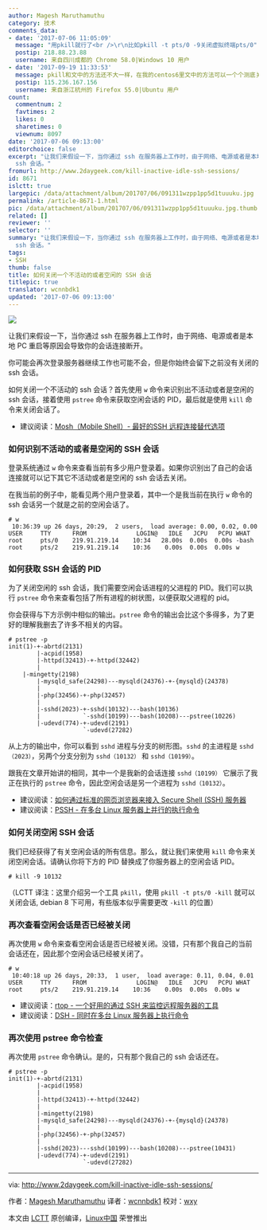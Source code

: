 ```yaml
---
author: Magesh Maruthamuthu
category: 技术
comments_data:
- date: '2017-07-06 11:05:09'
  message: "用pkill就行了<br />\r\n比如pkill -t pts/0 -9关闭虚拟终端pts/0"
  postip: 218.88.23.88
  username: 来自四川成都的 Chrome 58.0|Windows 10 用户
- date: '2017-09-19 11:33:53'
  message: pkill和文中的方法还不大一样，在我的centos6里文中的方法可以一个个测底关闭干净多余的sshd，pkill关闭虚拟终端但是仍然会保留额外的sshd
  postip: 115.236.167.156
  username: 来自浙江杭州的 Firefox 55.0|Ubuntu 用户
count:
  commentnum: 2
  favtimes: 2
  likes: 0
  sharetimes: 0
  viewnum: 8097
date: '2017-07-06 09:13:00'
editorchoice: false
excerpt: "让我们来假设一下，当你通过 ssh 在服务器上工作时，由于网络、电源或者是本地 PC 重启等原因会导致你的会话连接断开。\r\n你可能会再次登录服务器继续工作也可能不会，但是你始终会留下之前没有关闭的
  ssh 会话。"
fromurl: http://www.2daygeek.com/kill-inactive-idle-ssh-sessions/
id: 8671
islctt: true
largepic: /data/attachment/album/201707/06/091311wzpp1pp5d1tuuuku.jpg
permalink: /article-8671-1.html
pic: /data/attachment/album/201707/06/091311wzpp1pp5d1tuuuku.jpg.thumb.jpg
related: []
reviewer: ''
selector: ''
summary: "让我们来假设一下，当你通过 ssh 在服务器上工作时，由于网络、电源或者是本地 PC 重启等原因会导致你的会话连接断开。\r\n你可能会再次登录服务器继续工作也可能不会，但是你始终会留下之前没有关闭的
  ssh 会话。"
tags:
- SSH
thumb: false
title: 如何关闭一个不活动的或者空闲的 SSH 会话
titlepic: true
translator: wcnnbdk1
updated: '2017-07-06 09:13:00'
---
```


![](/data/attachment/album/201707/06/091311wzpp1pp5d1tuuuku.jpg)


让我们来假设一下，当你通过 ssh 在服务器上工作时，由于网络、电源或者是本地 PC 重启等原因会导致你的会话连接断开。


你可能会再次登录服务器继续工作也可能不会，但是你始终会留下之前没有关闭的 ssh 会话。


如何关闭一个不活动的 ssh 会话？首先使用 `w` 命令来识别出不活动或者是空闲的 ssh 会话，接着使用 `pstree` 命令来获取空闲会话的 PID，最后就是使用 `kill` 命令来关闭会话了。


* 建议阅读：[Mosh（Mobile Shell）- 最好的SSH 远程连接替代选项](/article-6262-1.html)


### 如何识别不活动的或者是空闲的 SSH 会话


登录系统通过 `w` 命令来查看当前有多少用户登录着。如果你识别出了自己的会话连接就可以记下其它不活动或者是空闲的 ssh 会话去关闭。


在我当前的例子中，能看见两个用户登录着，其中一个是我当前在执行 `w` 命令的 ssh 会话另一个就是之前的空闲会话了。



```
# w
 10:36:39 up 26 days, 20:29,  2 users,  load average: 0.00, 0.02, 0.00
USER     TTY      FROM              LOGIN@   IDLE   JCPU   PCPU WHAT
root     pts/0    219.91.219.14    10:34   28.00s  0.00s  0.00s -bash
root     pts/2    219.91.219.14    10:36    0.00s  0.00s  0.00s w

```

### 如何获取 SSH 会话的 PID


为了关闭空闲的 ssh 会话，我们需要空闲会话进程的父进程的 PID。我们可以执行 `pstree` 命令来查看包括了所有进程的树状图，以便获取父进程的 pid。


你会获得与下方示例中相似的输出。`pstree` 命令的输出会比这个多得多，为了更好的理解我删去了许多不相关的内容。



```
# pstree -p
init(1)-+-abrtd(2131)
        |-acpid(1958)
        |-httpd(32413)-+-httpd(32442)
        |
    |-mingetty(2198)
        |-mysqld_safe(24298)---mysqld(24376)-+-{mysqld}(24378)
        |
        |-php(32456)-+-php(32457)
        |
        |-sshd(2023)-+-sshd(10132)---bash(10136)
        |            `-sshd(10199)---bash(10208)---pstree(10226)
        |-udevd(774)-+-udevd(2191)
                     `-udevd(27282)

```

从上方的输出中，你可以看到 `sshd` 进程与分支的树形图。`sshd` 的主进程是 `sshd（2023）`，另两个分支分别为 `sshd（10132）` 和 `sshd（10199）`。


跟我在文章开始讲的相同，其中一个是我新的会话连接 `sshd（10199）` 它展示了我正在执行的 `pstree` 命令，因此空闲会话是另一个进程为 `sshd（10132）`。


* 建议阅读：[如何通过标准的网页浏览器来接入 Secure Shell (SSH) 服务器](http://www.2daygeek.com/shellinabox-web-based-ssh-terminal-to-access-remote-linux-servers/)
* 建议阅读：[PSSH - 在多台 Linux 服务器上并行的执行命令](http://www.2daygeek.com/pssh-parallel-ssh-run-execute-commands-on-multiple-linux-servers/)


### 如何关闭空闲 SSH 会话


我们已经获得了有关空闲会话的所有信息。那么，就让我们来使用 `kill` 命令来关闭空闲会话。请确认你将下方的 PID 替换成了你服务器上的空闲会话 PID。



```
# kill -9 10132

```

（LCTT 译注：这里介绍另一个工具 `pkill`，使用 `pkill -t pts/0 -kill` 就可以关闭会话, debian 8 下可用，有些版本似乎需要更改 `-kill` 的位置）


### 再次查看空闲会话是否已经被关闭


再次使用 `w` 命令来查看空闲会话是否已经被关闭。没错，只有那个我自己的当前会话还在，因此那个空闲会话已经被关闭了。



```
# w
 10:40:18 up 26 days, 20:33,  1 user,  load average: 0.11, 0.04, 0.01
USER     TTY      FROM              LOGIN@   IDLE   JCPU   PCPU WHAT
root     pts/2    219.91.219.14    10:36    0.00s  0.00s  0.00s w

```

* 建议阅读：[rtop - 一个好用的通过 SSH 来监控远程服务器的工具](/article-8199-1.html)
* 建议阅读：[DSH - 同时在多台 Linux 服务器上执行命令](http://www.2daygeek.com/dsh-run-execute-shell-commands-on-multiple-linux-servers-at-once/)


### 再次使用 pstree 命令检查


再次使用 `pstree` 命令确认。是的，只有那个我自己的 ssh 会话还在。



```
# pstree -p
init(1)-+-abrtd(2131)
        |-acpid(1958)
        |
        |-httpd(32413)-+-httpd(32442)
        |
        |-mingetty(2198)
        |-mysqld_safe(24298)---mysqld(24376)-+-{mysqld}(24378)
        |
        |-php(32456)-+-php(32457)
        |
        |-sshd(2023)---sshd(10199)---bash(10208)---pstree(10431)
        |-udevd(774)-+-udevd(2191)
                     `-udevd(27282)

```



---


via: <http://www.2daygeek.com/kill-inactive-idle-ssh-sessions/>


作者：[Magesh Maruthamuthu](http://www.2daygeek.com/author/magesh/) 译者：[wcnnbdk1](https://github.com/wcnnbdk1) 校对：[wxy](https://github.com/wxy)


本文由 [LCTT](https://github.com/LCTT/TranslateProject) 原创编译，[Linux中国](https://linux.cn/) 荣誉推出